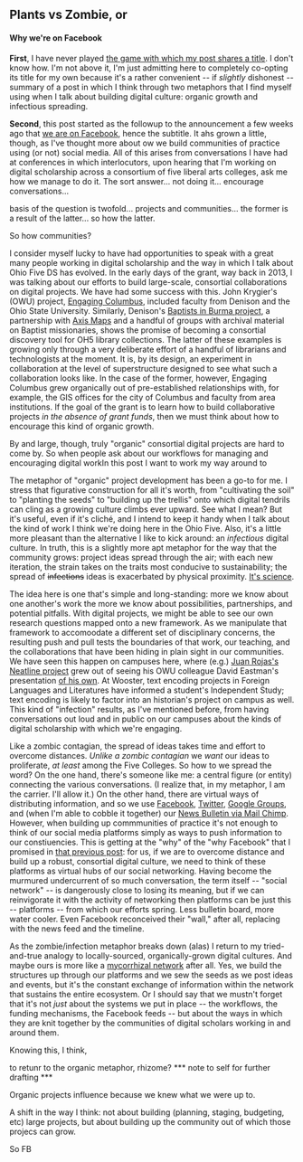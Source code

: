 ## Plants vs Zombie, or

#### Why we're on Facebook

**First**, I have never played [the game with which my post shares a title](https://en.wikipedia.org/wiki/Plants_vs._Zombies). I don't know how. I'm not above it, I'm just admitting here to completely co-opting its title for my own because it's a rather convenient -- if *slightly* dishonest -- summary of a post in which I think through two metaphors that I find myself using when I talk about building digital culture: organic growth and infectious spreading. 

**Second**, this post started as the followup to the announcement a few weeks ago that [we are on Facebook](https://www.facebook.com/ohiofiveDS/), hence the subtitle. It ahs grown a little, though, as I've thought more about  ow we build communities of practice using (or not) social media. All of this arises from conversations I have had at conferences in which interlocutors, upon hearing that I'm working on digital scholarship across a consortium of five liberal arts colleges, ask me how we manage to do it. The sort answer... not doing it... encourage conversations... 

basis of the question is twofold... projects and communities... the former is a result of the latter... so how the latter. 

So how communities?

I consider myself lucky to have had opportunities to speak with a great many people working in digital scholarship and the way in which I talk about Ohio Five DS has evolved. In the early days of the grant, way back in 2013, I was talking about our efforts to build large-scale, consortial collaborations on digital projects. We have had some success with this. John Krygier's (OWU) project, [Engaging Columbus](http://engagingcolumbus.owu.edu/), included faculty from Denison and the Ohio State University. Similarly, Denison's [Baptists in Burma project](http://baptistsinburma.midwesternmissionaries.org/), a partnership with [Axis Maps](http://www.axismaps.com/) and a handful of groups with archival material on Baptist missionaries, shows the promise of becoming a consortial discovery tool for OH5 library collections. The latter of these examples is growing only through a very deliberate effort of a handful of librarians and technologists at the moment. It is, by its design, an experiment in collaboration at the level of superstructure designed to see what such a collaboration looks like. In the case of the former, however, Engaging Columbus grew organically out of pre-established relationships with, for example, the GIS offices for the city of Columbus and faculty from area institutions. If the goal of the grant is to learn how to build collaborative projects *in the absence of grant funds*, then we must think about how to encourage this kind of organic growth. 

By and large, though, truly "organic" consortial digital projects are hard to come by. So when people ask about our workflows for managing and encouraging digital workIn this post I want to work my way around to   

The metaphor of "organic" project development has been a go-to for me. I stress that figurative construction for all it's worth, from "cultivating the soil" to "planting the seeds" to "building up the trellis" onto which digital tendrils can cling as a growing culture climbs ever upward. See what I mean? But it's useful, even if it's cliché, and I intend to keep it handy when I talk about the kind of work I think we're doing here in the Ohio Five. Also, it's a little more pleasant than the alternative I like to kick around: an *infectious* digital culture. In truth, this is a slightly more apt metaphor for the way that the community grows: project ideas spread through the air; with each new iteration, the strain takes on the traits most conducive to sustainability; the spread of ~~infections~~ ideas is exacerbated by physical proximity. [It's science](https://www.newscientist.com/article/dn27067-zombie-simulator-lets-you-plan-your-own-apocalypse/).

The idea here is one that's simple and long-standing: more we know about one another's work the more we know about possibilities, partnerships, and potential pitfalls. With digital projects, we might be able to see our own research questions mapped onto a new framework. As we manipulate that framework to accomoodate a different set of disciplinary concerns, the resulting push and pull tests the boundaries of that work, our teaching, and the collaborations that have been hiding in plain sight in our communities. We have seen this happen on campuses here, where (e.g.) [Juan Rojas's Neatline project](http://ciudadjuarezartandpoetry.org/neatline/fullscreen/main) grew out of seeing his OWU colleague David Eastman's presentation [of his own](http://www.mappingthemartyrs.org/neatline/show/map). At Wooster, text encoding projects in Foreign Languages and Literatures have informed a student's Independent Study; text encoding is likely to factor into an historian's project on campus as well. This kind of "infection" results, as I've mentioned before, from having conversations out loud and in public on our campuses about the kinds of digital scholarship with which we're engaging. 

Like a zombic contagian, the spread of ideas takes time and effort to overcome distances. *Unlike a zombic contagian* we *want* our ideas to proliferate, *at least* among the Five Colleges. So how to we spread the word? On the one hand, there's someone like me: a central figure (or entity) connecting the various conversations. (I realize that, in my metaphor, I am the carrier. I'll allow it.) On the other hand, there are virtual ways of distributing information, and so we use [Facebook](https://www.facebook.com/ohiofiveDS/), [Twitter](https://twitter.com/search?q=%23oh5ds&src=typd), [Google Groups](https://groups.google.com/forum/#!forum/oh5digitalscholarship), and (when I'm able to cobble it together) our [News Bulletin via Mail Chimp](http://us9.campaign-archive1.com/?u=70ff65e31bcfd9306a77d2327&id=dbe49b9687). However, when building up commmunities of practice it's not enough to think of our social media platforms simply as ways to push information to our constiuencies. This is getting at the "why" of the "why Facebook" that I promised in [that previous post](http://digitalscholarship.ohio5.org/2016/01/ohio-five-digital-scholarship-is-on-facebook/): for us, if we are to overcome distance and build up a robust, consortial digital culture, we need to think of these platforms as virtual hubs of our social networking. Having become the murmured undercurrent of so much conversation, the term itself -- "social network" -- is dangerously close to losing its meaning, but if we can reinvigorate it with the activity of networking then platforms can be just this -- platforms -- from which our efforts spring. Less bulletin board, more water cooler. Even Facebook reconceived their "wall," after all, replacing with the news feed and the timeline.

As the zombie/infection metaphor breaks down (alas) I return to my tried-and-true analogy to locally-sourced, organically-grown digital cultures. And maybe ours is more like a [mycorrhizal network](http://www.bbc.com/earth/story/20141111-plants-have-a-hidden-internet) after all. Yes, we build the structures up through our platforms and we sew the seeds as we post ideas and events, but it's the constant exchange of information within the network that sustains the entire ecosystem. Or I should say that we mustn't forget that it's not *just* about the systems we put in place -- the workflows, the funding mechanisms, the Facebook feeds -- but about the ways in which they are knit together by the communities of digital scholars working in and around them.

Knowing this, I think, 


to retunr to the organic metaphor, rhizome?
*** note to self for further drafting *** 

Organic projects influence because we knew what we were up to.

A shift in the way I think: not about building (planning, staging, budgeting, etc) large projects, but about building up the community out of which those projecs can grow. 

So FB


